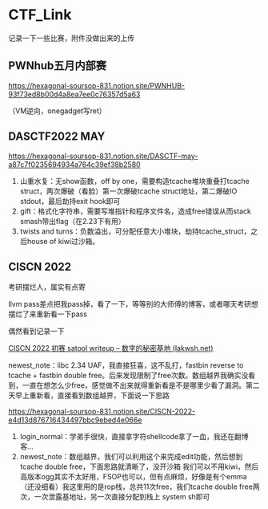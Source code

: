 # CTF_Link

记录一下一些比赛，附件没做出来的上传



## PWNhub五月内部赛

https://hexagonal-soursop-831.notion.site/PWNHUB-93f73ed8b00d4a8ea7ee0c76357d5a63

（VM逆向，onegadget写ret）

## DASCTF2022 MAY

https://hexagonal-soursop-831.notion.site/DASCTF-may-a87c7f0235694934a764c39ef38b2580

1. 山重水复：无show函数，off by one，需要构造tcache堆块重叠打tcache struct，两次爆破（看脸）第一次爆破tcache struct地址，第二爆破IO stdout，最后劫持exit hook即可
2. gift：格式化字符串，需要写堆指针和程序文件名，造成free错误从而stack smash带出flag（在2.23下有用）
3. twists and turns：负数溢出，可分配任意大小堆块，劫持tcache_struct，之后house of  kiwi过沙箱。

## CISCN 2022

考研摆烂人，属实有点寄

llvm pass差点把我pass掉，看了一下，等等别的大师傅的博客，或者哪天考研想摆烂了来重新看一下pass

偶然看到记录一下

[CISCN 2022 初赛 satool writeup – 数字的秘密基地 (lakwsh.net)](https://lakwsh.net/?p=457)

newest_note：libc 2.34 UAF，我直接狂喜，这不乱打，fastbin reverse to tcache + fastbin double free。后来发现限制了free次数。数组越界我确实没看到，一直在想怎么少free，感觉做不出来就得重新看是不是哪里少看了漏洞。第二天早上重新看，直接看到数组越界，下面说一下思路

https://hexagonal-soursop-831.notion.site/CISCN-2022-e4d13d876716434497bbc9ebed4e066e

1. login_normal：学弟手很快，直接拿字符shellcode拿了一血，我还在翻博客...
2. newest_note：数组越界，我们可以利用这个来完成edit功能，然后想到tcache double free，下面思路就清晰了，没开沙箱 我们可以不用kiwi，然后高版本ogg其实不太好用，FSOP也可以，但有点麻烦，好像是有个emma（还没细看）我这里用的是rop栈，总共11次free，我们tcache double free两次，一次泄露基地址，另一次直接分配到栈上 system sh即可
